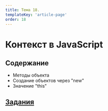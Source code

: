 ```yaml
---
title: Тема 18.
templateKey: 'article-page'
order: 18
---
```

# Контекст в JavaScript

## Содержание

-   <gatsby-link to="/externals/topic18_es6-advanced-features/js-context#методы-объекта">Методы объекта</gatsby-link>
-   <gatsby-link to="/externals/topic18_es6-advanced-features/js-context#создание-объектов-через-new">Создание объектов через "new"</gatsby-link>
-   <gatsby-link to="/externals/topic18_es6-advanced-features/js-context#значение-this">Значение "this"</gatsby-link>

## [Задания](https://github.com/WebPurple/external-courses/tree/master/src/ex14_js-context/README.md)
